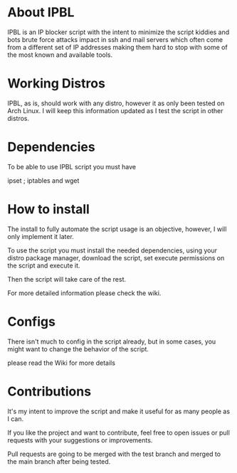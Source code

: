 # About IPBL

IPBL is an IP blocker script with the intent to minimize the script kiddies and bots brute force attacks impact in ssh and mail servers which often come from a different set of IP addresses making them hard to stop with some of the most known and available tools. 

# Working Distros

IPBL, as is, should work with any distro, however it as only been tested on Arch Linux.
I will keep this information updated as I test the script in other distros. 

# Dependencies

To be able to use IPBL script you must have 

ipset ; iptables and wget

# How to install

The install to fully automate the script usage is an objective, however, I will only implement it later. 

To use the script you must install the needed dependencies, using your distro package manager,  download the script, set execute permissions on the script and execute it. 

Then the script will take care of the rest. 

For more detailed information please check the wiki.

# Configs 

There isn't much to config in the script already, but in some cases, you might want to change the behavior of the script. 

please read the Wiki for more details


# Contributions

It's my intent to improve the script and make it useful for as many people as I can. 

If you like the project and want to contribute, feel free to open issues or pull requests with your suggestions or improvements.

Pull requests are going to be merged with the test branch and merged to the main branch after being tested. 
